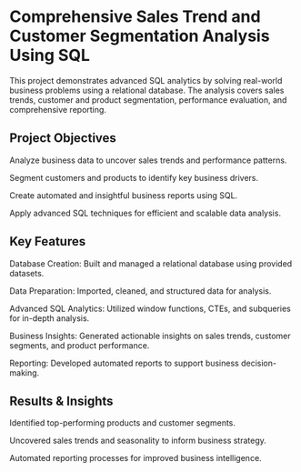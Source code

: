# Comprehensive Sales Trend and Customer Segmentation Analysis Using SQL

This project demonstrates advanced SQL analytics by solving real-world business problems using a relational database. The analysis covers sales trends, customer and product segmentation, performance evaluation, and comprehensive reporting. 

## Project Objectives
Analyze business data to uncover sales trends and performance patterns.

Segment customers and products to identify key business drivers.

Create automated and insightful business reports using SQL.

Apply advanced SQL techniques for efficient and scalable data analysis.

## Key Features
Database Creation: Built and managed a relational database using provided datasets.

Data Preparation: Imported, cleaned, and structured data for analysis.

Advanced SQL Analytics: Utilized window functions, CTEs, and subqueries for in-depth analysis.

Business Insights: Generated actionable insights on sales trends, customer segments, and product performance.

Reporting: Developed automated reports to support business decision-making.

## Results & Insights
Identified top-performing products and customer segments.

Uncovered sales trends and seasonality to inform business strategy.

Automated reporting processes for improved business intelligence.
